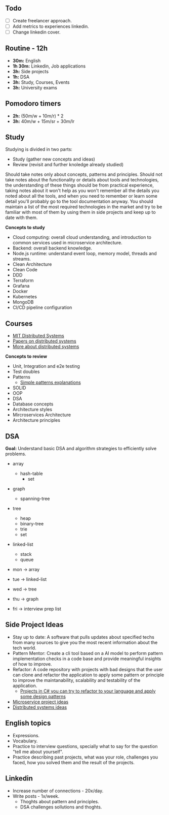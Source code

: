 ## Todo
- [ ] Create freelancer approach.
- [ ] Add metrics to experiences linkedin.
- [ ] Change linkedin cover.

## Routine - 12h
- **30m:** English
- **1h 30m:** Linkedin, Job applications
- **3h:** Side projects
- **1h:** DSA
- **3h:** Study, Courses, Events
- **3h:** University exams

## Pomodoro timers
- **2h:** (50m/w + 10m/r) * 2
- **3h:** 40m/w + 15m/sr + 30m/lr

## Study
Studying is divided in two parts:
- Study (gather new concepts and ideas)
- Review (revisit and further knoledge already studied)

Should take notes only about concepts, patterns and principles.
Should not take notes about the functionality or details about tools and 
technologies, the understanding of these things should be from practical 
experience, taking notes about it won't help as you won't remember all the 
details you noted about all the tools, and when you need to remember or 
learn some detail you'll probably go to the tool documentation anyway.
You should maintain a list of the most required technologies in the market 
and try to be familiar with most of them by using them in side projects and
keep up to date with them.
  
**Concepts to study**
- Cloud computing: overall cloud understanding, and introduction to common 
  services used in microservice architecture.
- Backend: overall backend knowledge.
- Node.js runtime: understand event loop, memory model, threads and 
  streams.
- Clean Architecture
- Clean Code
- DDD
- Terraform
- Grafana
- Docker
- Kubernetes
- MongoDB
- CI/CD pipeline configuration

## Courses
- [MIT Distributed Systems](https://pdos.csail.mit.edu/6.824/)
- [Papers on distributed systems](https://github.com/theanalyst/awesome-distributed-systems)
- [More about distributed systems](https://github.com/binhnguyennus/awesome-scalability)
  
**Concepts to review**
- Unit, Integration and e2e testing
- Test doubles
- Patterns 
  - [Simple patterns explanations](https://github.com/kamranahmedse/design-patterns-for-humans)
- SOLID
- OOP
- DSA
- Database concepts
- Architecture styles
- Mircroservices Architecture
- Architecture principles

## DSA
**Goal:** Understand basic DSA and algorithm strategies to efficiently 
solve problems.

- array
  - hash-table
    - set
- graph
  - spanning-tree
- tree
  - heap
  - binary-tree
  - trie
  - set
- linked-list
  - stack
  - queue

- mon -> array
- tue -> linked-list
- wed -> tree
- thu -> graph
- fri -> interview prep list

## Side Project Ideas
- Stay up to date: A software that pulls updates about specified techs from
  many sources to give you the most recent information about the tech 
  world.
- Pattern Mentor: Create a cli tool based on a AI model to perform pattern 
  implementation checks in a code base and provide meaningful insights of 
  how to improve.
- Refactor: A code repository with projects with bad designs that the user 
  can clone and refactor the application to apply some pattern or principle
  to improve the maintanability, scalability and testability of the 
  application.
  - [Projects in C# you can try to refactor to your language and apply some design patterns](https://github.com/dodyg/practical-aspnetcore)
- [Microservice project ideas](https://github.com/mjebrahimi/Awesome-Microservices-DotNet?tab=readme-ov-file#sample-projects)
- [Distributed systems ideas](https://github.com/roma-glushko/awesome-distributed-system-projects)

## English topics
- Expressions.
- Vocabulary.
- Practice to interview questions, specially what to say for the question 
  "tell me about yourself".
- Practice describing past projects, what was your role, challenges you 
  faced, how you solved them and the result of the projects.

## Linkedin
- Increase number of connections - 20x/day.
- Write posts - 1x/week.
  - Thoghts about pattern and principles.
  - DSA challenges sollutions and thoghts.
